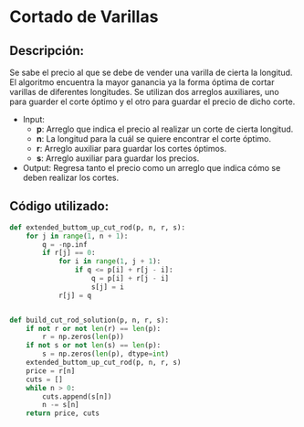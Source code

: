 # Cortado de Varillas

## Descripción:
Se sabe el precio al que se debe de vender una varilla de cierta la longitud. El algoritmo encuentra la mayor ganancia ya la forma óptima de cortar varillas de diferentes longitudes.
Se utilizan dos arreglos auxiliares, uno para guarder el corte óptimo y el otro para guardar el precio de dicho corte.
* Input:
    * **p**: Arreglo que indica el precio al realizar un corte de cierta longitud.
    * **n**: La longitud para la cuál se quiere encontrar el corte óptimo.
    * **r**: Arreglo auxiliar para guardar los cortes óptimos.
    * **s**: Arreglo auxiliar para guardar los precios.
* Output: Regresa tanto el precio como un arreglo que indica cómo se deben realizar los cortes.

## Código utilizado:
```python
def extended_buttom_up_cut_rod(p, n, r, s):
    for j in range(1, n + 1):
        q = -np.inf
        if r[j] == 0:
            for i in range(1, j + 1):
                if q <= p[i] + r[j - i]:
                    q = p[i] + r[j - i]
                    s[j] = i
            r[j] = q


def build_cut_rod_solution(p, n, r, s):
    if not r or not len(r) == len(p):
        r = np.zeros(len(p))
    if not s or not len(s) == len(p):
        s = np.zeros(len(p), dtype=int)
    extended_buttom_up_cut_rod(p, n, r, s)
    price = r[n]
    cuts = []
    while n > 0:
        cuts.append(s[n])
        n -= s[n]
    return price, cuts
```